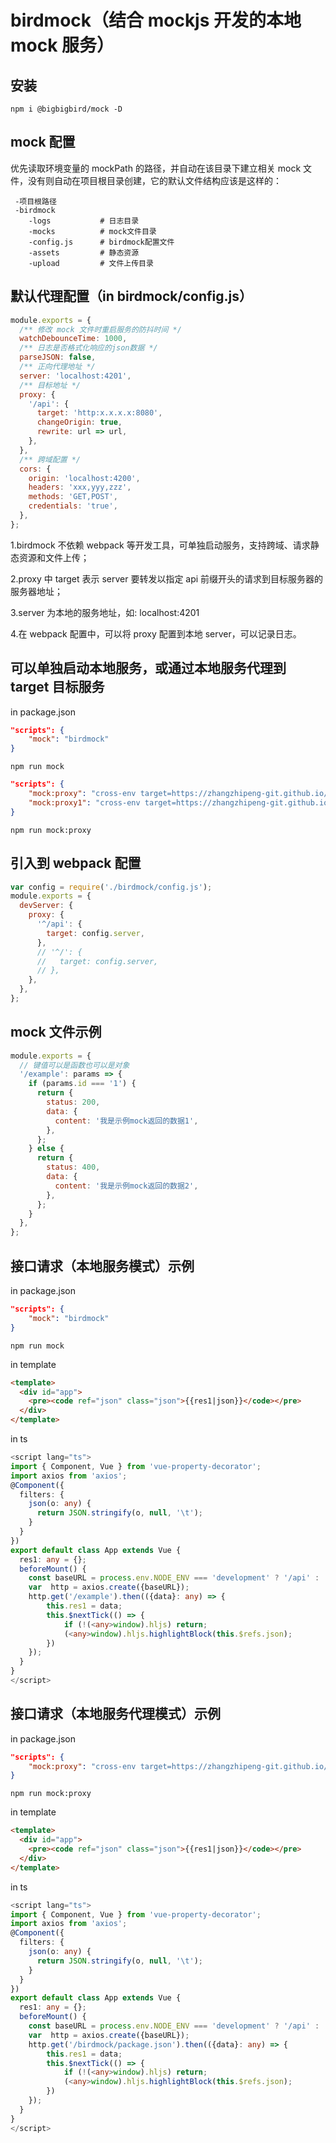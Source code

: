 # birdmock（结合 mockjs 开发的本地 mock 服务）

## 安装

```shell
npm i @bigbigbird/mock -D
```

## mock 配置

优先读取环境变量的 mockPath 的路径，并自动在该目录下建立相关 mock 文件，没有则自动在项目根目录创建，它的默认文件结构应该是这样的：

```*
 -项目根路径
 -birdmock
    -logs           # 日志目录
    -mocks          # mock文件目录
    -config.js      # birdmock配置文件
    -assets         # 静态资源
    -upload         # 文件上传目录
```

## 默认代理配置（in birdmock/config.js）

```js
module.exports = {
  /** 修改 mock 文件时重启服务的防抖时间 */
  watchDebounceTime: 1000,
  /** 日志是否格式化响应的json数据 */
  parseJSON: false,
  /** 正向代理地址 */
  server: 'localhost:4201',
  /** 目标地址 */
  proxy: {
    '/api': {
      target: 'http:x.x.x.x:8080',
      changeOrigin: true,
      rewrite: url => url,
    },
  },
  /** 跨域配置 */
  cors: {
    origin: 'localhost:4200',
    headers: 'xxx,yyy,zzz',
    methods: 'GET,POST',
    credentials: 'true',
  },
};
```

1.birdmock 不依赖 webpack 等开发工具，可单独启动服务，支持跨域、请求静态资源和文件上传；

2.proxy 中 target 表示 server 要转发以指定 api 前缀开头的请求到目标服务器的服务器地址；

3.server 为本地的服务地址，如: localhost:4201

4.在 webpack 配置中，可以将 proxy 配置到本地 server，可以记录日志。

## 可以单独启动本地服务，或通过本地服务代理到 target 目标服务

in package.json

```json
"scripts": {
    "mock": "birdmock"
}
```

```shell
npm run mock
```

```json
"scripts": {
    "mock:proxy": "cross-env target=https://zhangzhipeng-git.github.io/ birdmock",,
    "mock:proxy1": "cross-env target=https://zhangzhipeng-git.github.io/ rewrite='^/api':'/xxx' changeOrigin=true birdmock",
}
```

```shell
npm run mock:proxy
```

## 引入到 webpack 配置

```js
var config = require('./birdmock/config.js');
module.exports = {
  devServer: {
    proxy: {
      '^/api': {
        target: config.server,
      },
      // '^/': {
      //   target: config.server,
      // },
    },
  },
};
```

## mock 文件示例

```js
module.exports = {
  // 键值可以是函数也可以是对象
  '/example': params => {
    if (params.id === '1') {
      return {
        status: 200,
        data: {
          content: '我是示例mock返回的数据1',
        },
      };
    } else {
      return {
        status: 400,
        data: {
          content: '我是示例mock返回的数据2',
        },
      };
    }
  },
};
```

## 接口请求（本地服务模式）示例

in package.json

```json
"scripts": {
    "mock": "birdmock"
}
```

```shell
npm run mock
```

in template

```html
<template>
  <div id="app">
    <pre><code ref="json" class="json">{{res1|json}}</code></pre>
  </div>
</template>
```

in ts

```typescript
<script lang="ts">
import { Component, Vue } from 'vue-property-decorator';
import axios from 'axios';
@Component({
  filters: {
    json(o: any) {
      return JSON.stringify(o, null, '\t');
    }
  }
})
export default class App extends Vue {
  res1: any = {};
  beforeMount() {
    const baseURL = process.env.NODE_ENV === 'development' ? '/api' : '';
    var  http = axios.create({baseURL});
    http.get('/example').then(({data}: any) => {
        this.res1 = data;
        this.$nextTick(() => {
            if (!(<any>window).hljs) return;
            (<any>window).hljs.highlightBlock(this.$refs.json);
        })
    });
  }
}
</script>

```

## 接口请求（本地服务代理模式）示例

in package.json

```json
"scripts": {
    "mock:proxy": "cross-env target=https://zhangzhipeng-git.github.io/ birdmock"
}
```

```shell
npm run mock:proxy
```

in template

```html
<template>
  <div id="app">
    <pre><code ref="json" class="json">{{res1|json}}</code></pre>
  </div>
</template>
```

in ts

```typescript
<script lang="ts">
import { Component, Vue } from 'vue-property-decorator';
import axios from 'axios';
@Component({
  filters: {
    json(o: any) {
      return JSON.stringify(o, null, '\t');
    }
  }
})
export default class App extends Vue {
  res1: any = {};
  beforeMount() {
    const baseURL = process.env.NODE_ENV === 'development' ? '/api' : '';
    var  http = axios.create({baseURL});
    http.get('/birdmock/package.json').then(({data}: any) => {
        this.res1 = data;
        this.$nextTick(() => {
            if (!(<any>window).hljs) return;
            (<any>window).hljs.highlightBlock(this.$refs.json);
        })
    });
  }
}
</script>

```
